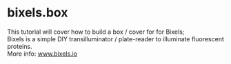 # bixels.box
This tutorial will cover how to build a box / cover for for Bixels;  
Bixels is a simple DIY transilluminator / plate-reader to illuminate fluorescent proteins.  
More info: www.bixels.io
